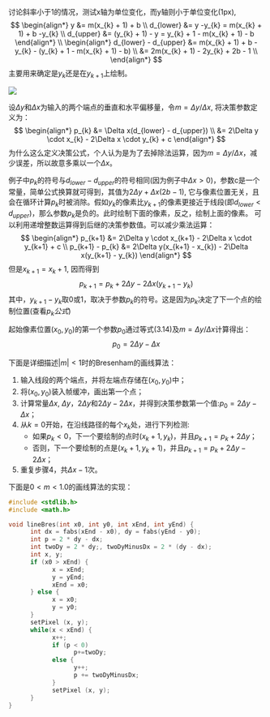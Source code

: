 讨论斜率小于1的情况，测试x轴为单位变化，而y轴则小于单位变化(1px), 
$$
\begin{align*}
 y &= m(x_{k} + 1) + b \\
 d_{lower} &= y -y_{k} = m(x_{k} + 1) + b -y_{k} \\
 d_{upper} &= (y_{k} + 1) - y = y_{k} + 1 - m(x_{k} + 1) - b
\end{align*}
\\
\begin{align*}
   d_{lower} - d_{upper} &= m(x_{k} + 1) + b - y_{k} - (y_{k} + 1 - m(x_{k} + 1) - b) \\
                         &= 2m(x_{k} + 1) - 2y_{k} + 2b - 1 \\
\end{align*}
$$
主要用来确定是$y_{k}$还是在$y_{k+1}$上绘制。  

![](../images/graphics_lower_upper_in_y_axis.png)

设$\Delta y$和$\Delta x$为输入的两个端点的垂直和水平偏移量，令$m=\Delta y / \Delta x$, 将决策参数定义为：
$$
\begin{align*}
p_{k} &= \Delta x(d_{lower} - d_{upper}) \\
      &= 2\Delta y \cdot x_{k} - 2\Delta x \cdot y_{k} + c
\end{align*}
$$
为什么这么定义决策公式，个人认为是为了去掉除法运算，因为$m=\Delta y / \Delta x$，减少误差，所以故意多乘以一个$\Delta x$。

例子中$p_{k}$的符号与$d_{lower}-d_{upper}$的符号相同(因为例子中$\Delta x > 0$)，参数c是一个常量，简单公式换算就可得到，其值为$2\Delta y+\Delta x(2b-1)$, 它与像素位置无关，且会在循环计算$p_{k}$时被消除。假如$y_{k}$的像素比$y_{k+1}$的像素更接近于线段(即$d_{lower} < d_{upper}$)，那么参数$p_{k}$是负的。此时绘制下面的像素，反之，绘制上面的像素。
可以利用递增整数运算得到后继的决策参数值。可以减少乘法运算：
$$
\begin{align*}
p_{k+1} &= 2\Delta y \cdot x_{k+1} - 2\Delta x \cdot y_{k+1} + c \\
p_{k+1} - p_{k} &= 2\Delta y(x_{k+1} - x_{k}) - 2\Delta x(y_{k+1} - y_{k})
\end{align*}
$$
但是$x_{k+1} = x_{k} + 1$, 因而得到
$$
p_{k+1} = p_{k} + 2\Delta y - 2\Delta x(y_{k+1} - y_{k})
$$
其中，$y_{k+1}-y_{k}$取0或1，取决于参数$p_{k}$的符号。这是因为$p_{k}$决定了下一个点的绘制位置(查看$p_{k}公式$)

起始像素位置$(x_{0}, y_{0})$的第一个参数$p_{0}$通过等式(3.14)及$m=\Delta y / \Delta x$计算得出：
$$
p_{0} = 2\Delta y - \Delta x
$$

下面是详细描述$|m| < 1$时的Bresenham的画线算法：
1. 输入线段的两个端点，并将左端点存储在$(x_{0}, y_{0})$中；
2. 将$(x_{0}, y_{0})$装入帧缓冲，画出第一个点；
3. 计算常量$\Delta x$, $\Delta y$，$2\Delta y$和$2\Delta y - 2\Delta x$，并得到决策参数第一个值:$p_{0} = 2\Delta y - \Delta x$；
4. 从$k=0$开始，在沿线路径的每个$x_{k}$处，进行下列检测:
   * 如果$p_{k} < 0$，下一个要绘制的点时$(x_{k}+1, y_{k})$，并且${p_{k+1} = p_{k} + 2\Delta y}$；
   * 否则，下一个要绘制的点是$(x_{k}+1, y_{k}+1)$，并且$p_{k+1} = p_{k} + 2\Delta y - 2\Delta x$；
5. 重复步骤4，共$\Delta x -1$次。

下面是$0<m<1.0$的画线算法的实现：

```cpp
#include <stdlib.h>
#include <math.h>

void lineBres(int x0, int y0, int xEnd, int yEnd) {
      int dx = fabs(xEnd - x0), dy = fabs(yEnd - y0);
      int p = 2 * dy - dx;
      int twoDy = 2 * dy;, twoDyMinusDx = 2 * (dy - dx);
      int x, y;
      if (x0 > xEnd) {
            x = xEnd;
            y = yEnd;
            xEnd = x0;
      } else {
            x = x0;
            y = y0;
      }
      setPixel (x, y);
      while(x < xEnd) {
            x++;
            if (p < 0) 
                  p+=twoDy;
            else {
                  y++;
                  p += twoDyMinusDx;
            }
            setPixel (x, y);
      }
}
```
